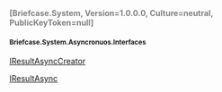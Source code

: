 <h4 style='color: gray;margin:0; padding:0;'> [Briefcase.System, Version=1.0.0.0, Culture=neutral, PublicKeyToken=null]</h4>

#### <small>Briefcase.System.Asyncronuos.Interfaces</small>


[IResultAsyncCreator<T>](../Type/IResultAsyncCreator`1.md)

[IResultAsync<T>](../Type/IResultAsync`1.md)